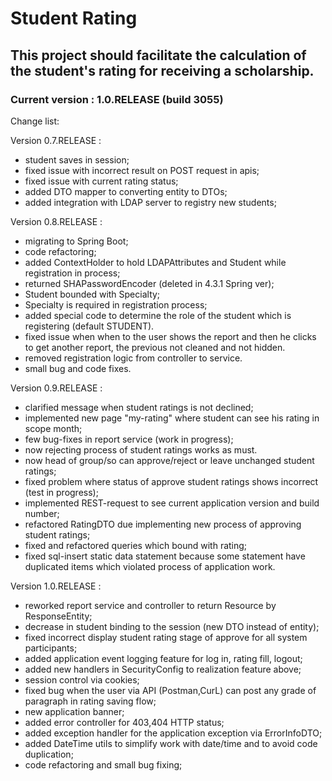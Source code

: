 # Student Rating
## This project should facilitate the calculation of the student's rating for receiving a scholarship.

### Current version : 1.0.RELEASE (build 3055)

Change list:  

Version 0.7.RELEASE : 
- student saves in session;
- fixed issue with incorrect result on POST request in apis;
- fixed issue with current rating status;
- added DTO mapper to converting entity to DTOs;
- added integration with LDAP server to registry new students;

Version 0.8.RELEASE :
- migrating to Spring Boot;
- code refactoring;
- added ContextHolder to hold LDAPAttributes and Student while registration in process;
- returned SHAPasswordEncoder (deleted in 4.3.1 Spring ver);
- Student bounded with Specialty;
- Specialty is required in registration process;
- added special code to determine the role of the student which is registering (default STUDENT).
- fixed issue when when to the user shows the report and then he clicks to get another report, the previous not cleaned and not hidden.
- removed registration logic from controller to service.
- small bug and code fixes.

Version 0.9.RELEASE :

- clarified message when student ratings is not declined;
- implemented new page "my-rating" where student can see his rating in scope month;
- few bug-fixes in report service (work in progress);
- now rejecting process of student ratings works as must.
- now head of group/so can approve/reject or leave unchanged student ratings;
- fixed problem where status of approve student ratings shows incorrect (test in progress);
- implemented REST-request to see current application version and build number;
- refactored RatingDTO due implementing new process of approving student ratings;
- fixed and refactored queries which bound with rating;
- fixed sql-insert static data statement because some statement have duplicated items which violated process of application work.

Version 1.0.RELEASE :

- reworked report service and controller to return Resource by ResponseEntity;
- decrease in student binding to the session (new DTO instead of entity);
- fixed incorrect display student rating stage of approve for all system participants;
- added application event logging feature for log in, rating fill, logout;
- added new handlers in SecurityConfig to realization feature above;
- session control via cookies;
- fixed bug when the user via API (Postman,CurL) can post any grade of paragraph in rating saving flow;
- new application banner;
- added error controller for 403,404 HTTP status;
- added exception handler for the application exception via ErrorInfoDTO;
- added DateTime utils to simplify work with date/time and to avoid code duplication;
- code refactoring and small bug fixing;
